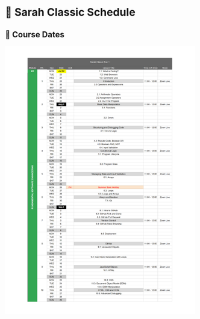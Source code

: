 # 📅 Sarah Classic Schedule

## 📅 Course Dates


![Schedule](../../.gitbook/assets/sarah-classic-schedule.png)

